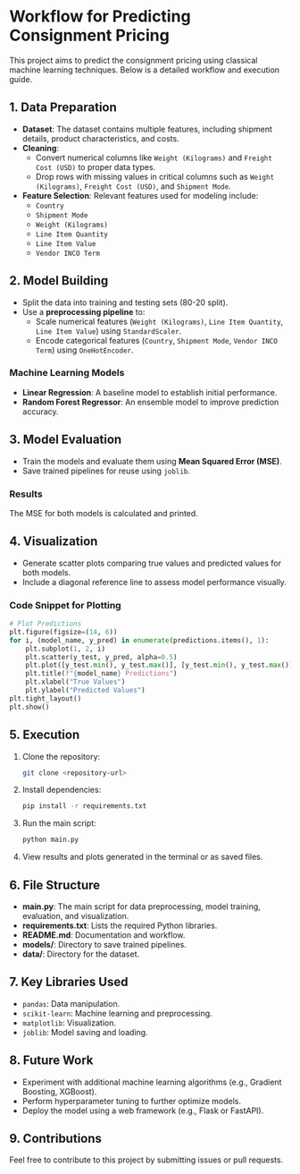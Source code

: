 # Workflow for Predicting Consignment Pricing

This project aims to predict the consignment pricing using classical machine learning techniques. Below is a detailed workflow and execution guide.

## 1. Data Preparation

- **Dataset**: The dataset contains multiple features, including shipment details, product characteristics, and costs.
- **Cleaning**:
  - Convert numerical columns like `Weight (Kilograms)` and `Freight Cost (USD)` to proper data types.
  - Drop rows with missing values in critical columns such as `Weight (Kilograms)`, `Freight Cost (USD)`, and `Shipment Mode`.
- **Feature Selection**: Relevant features used for modeling include:
  - `Country`
  - `Shipment Mode`
  - `Weight (Kilograms)`
  - `Line Item Quantity`
  - `Line Item Value`
  - `Vendor INCO Term`

## 2. Model Building


- Split the data into training and testing sets (80-20 split).
- Use a **preprocessing pipeline** to:
  - Scale numerical features (`Weight (Kilograms)`, `Line Item Quantity`, `Line Item Value`) using `StandardScaler`.
  - Encode categorical features (`Country`, `Shipment Mode`, `Vendor INCO Term`) using `OneHotEncoder`.

### Machine Learning Models

- **Linear Regression**: A baseline model to establish initial performance.
- **Random Forest Regressor**: An ensemble model to improve prediction accuracy.

## 3. Model Evaluation

- Train the models and evaluate them using **Mean Squared Error (MSE)**.
- Save trained pipelines for reuse using `joblib`.

### Results

The MSE for both models is calculated and printed.

## 4. Visualization

- Generate scatter plots comparing true values and predicted values for both models.
- Include a diagonal reference line to assess model performance visually.

### Code Snippet for Plotting

```python
# Plot Predictions
plt.figure(figsize=(14, 6))
for i, (model_name, y_pred) in enumerate(predictions.items(), 1):
    plt.subplot(1, 2, i)
    plt.scatter(y_test, y_pred, alpha=0.5)
    plt.plot([y_test.min(), y_test.max()], [y_test.min(), y_test.max()], 'r--')
    plt.title(f"{model_name} Predictions")
    plt.xlabel("True Values")
    plt.ylabel("Predicted Values")
plt.tight_layout()
plt.show()
```

## 5. Execution

1. Clone the repository:

   ```bash
   git clone <repository-url>
   ```

2. Install dependencies:

   ```bash
   pip install -r requirements.txt
   ```

3. Run the main script:

   ```bash
   python main.py
   ```

4. View results and plots generated in the terminal or as saved files.

## 6. File Structure

- **main.py**: The main script for data preprocessing, model training, evaluation, and visualization.
- **requirements.txt**: Lists the required Python libraries.
- **README.md**: Documentation and workflow.
- **models/**: Directory to save trained pipelines.
- **data/**: Directory for the dataset.

## 7. Key Libraries Used

- `pandas`: Data manipulation.
- `scikit-learn`: Machine learning and preprocessing.
- `matplotlib`: Visualization.
- `joblib`: Model saving and loading.

## 8. Future Work

- Experiment with additional machine learning algorithms (e.g., Gradient Boosting, XGBoost).
- Perform hyperparameter tuning to further optimize models.
- Deploy the model using a web framework (e.g., Flask or FastAPI).

## 9. Contributions

Feel free to contribute to this project by submitting issues or pull requests.

##

